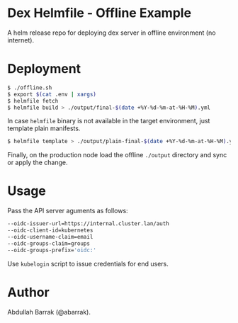 # Dex Helmfile - Offline Example

A helm release repo for deploying dex server in offline environment (no internet).

# Deployment

```bash
$ ./offline.sh
$ export $(cat .env | xargs)
$ helmfile fetch
$ helmfile build > ./output/final-$(date +%Y-%d-%m-at-%H-%M).yml
```

In case `helmfile` binary is not available in the target environment, just template plain manifests.

```bash
$ helmfile template > ./output/plain-final-$(date +%Y-%d-%m-at-%H-%M).yml
```

Finally, on the production node load the offline `./output` directory and sync or apply the change.


# Usage

Pass the API server aguments as follows:

```bash
--oidc-issuer-url=https://internal.cluster.lan/auth
--oidc-client-id=kubernetes
--oidc-username-claim=email
--oidc-groups-claim=groups
--oidc-groups-prefix='oidc:'
```

Use `kubelogin` script to issue credentials for end users.

# Author

Abdullah Barrak (@abarrak).
